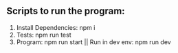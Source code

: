 ## Scripts to run the program:

1. Install Dependencies: npm i
2. Tests: npm run test
3. Program: npm run start || Run in dev env: npm run dev
